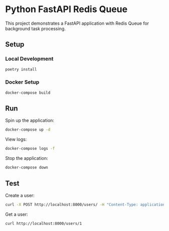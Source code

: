 # Python FastAPI Redis Queue

This project demonstrates a FastAPI application with Redis Queue for background task processing.

## Setup

### Local Development

```bash
poetry install
```

### Docker Setup

```bash
docker-compose build
```

## Run

Spin up the application:
```bash
docker-compose up -d
```

View logs:
```bash
docker-compose logs -f
```

Stop the application:
```bash
docker-compose down
```

## Test

Create a user:
```bash
curl -X POST http://localhost:8000/users/ -H "Content-Type: application/json" -d '{"name": "John Doe", "email": "john.doe@example.com"}'
```

Get a user:
```bash
curl http://localhost:8000/users/1
```
